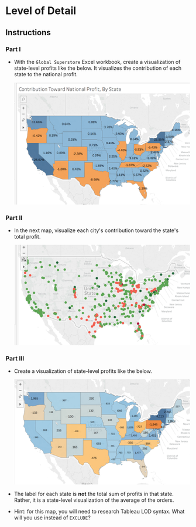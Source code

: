 # Level of Detail

## Instructions

### Part I

* With the `Global Superstore` Excel workbook, create a visualization of state-level profits like the below. It visualizes the contribution of each state to the national profit.

  ![stu_LOD1.png](Images/stu_LOD1.png)

### Part II

* In the next map, visualize each city's contribution toward the state's total profit.

  ![stu_LOD2.png](Images/stu_LOD2.png)

### Part III

* Create a visualization of state-level profits like the below.

  ![stu_LOD3.png](Images/stu_LOD3.png)

* The label for each state is **not** the total sum of profits in that state. Rather, it is a state-level visualization of the average of the orders.

* Hint: for this map, you will need to research Tableau LOD syntax. What will you use instead of `EXCLUDE`?
